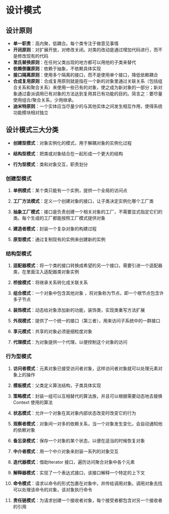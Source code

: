 # 设计模式

## 设计原则  

- **单一职责**：高内聚，低耦合。每个类专注于做意见事情
- **开闭原则**：对扩展开放，对修改关闭。对类的改动是通过增加代码进行，而不是修改现有的代码
- **里氏替换原则**：在任何父类出现的地方都可以用他的子类来替代
- **依赖倒置原则**：依赖于抽象，不依赖具体实现
- **接口隔离原则**：使用多个隔离的接口，而不是使用单个接口，降低依赖耦合
- **合成复用原则**：合成复用原则就是指在一个新的对象里通过关联关系（包括组合关系和聚合关系）来使用一些已有的对象，使之成为新对象的一部分；新对象通过委派调用已有对象的方法达到复用其已有功能的目的。简言之：要尽量使用组合/聚合关系，少用继承。
- **迪米特原则**：一个实体应当尽量少的与其他实体之间发生相互作用，使得系统功能模块相对独立  

## 设计模式三大分类

- **创建型模式**：对象实例化的模式，用于解耦对象的实例化过程

- **结构型模式**：把类或对象结合在一起形成一个更大的结构

- **行为型模式**：类和对象交互，职责划分

### 创建型模式

1. **单例模式**：某个类只能有一个实例，提供一个全局的访问点

2. **工厂方法模式**：定义一个创建对象的接口，让子类决定实例化哪个工厂类

3. **抽象工厂模式**：接口是负责创建一个相关对象的工厂，不需要显式指定它们的类。每个生成的工厂都能按照工厂模式提供对象 

4. **建造者模式**：封装一个复杂对象的构建过程

5. **原型模式**：通过复制现有的实例来创建新的实例


### 结构型模式

1. **适配器模式**：将一个类的接口转换成希望的另一个接口，需要引进一个适配器类，在里面注入适配器类对象实例

2. **桥接模式**：将继承关系转化成关联关系
3. **组合模式**：一个对象中包含其他对象 ，将对象称为节点，即一个根节点包含许多子节点 
4. **装饰模式**：动态给对象添加新的功能，装饰类，实现类重写方法扩展

5. **外观模式**：提供了一个统一的接口（第三者），用来访问子系统中的一群接口 
6. **享元模式**：共享的对象必须是细粒度对象 
7. **代理模式**：为对象提供一个代理，以便控制这个对象的访问


### 行为型模式

1. **访问者模式**：元素对象已接受访问者对象，这样访问者对象就可以处理元素对象上的操作 
2. **模板模式**：父类定义算法结构，子类具体实现

3. **策略模式**：封装一组可以互相替代的算法族，并且可以根据需要动态地去替换 Context 使用的算法 
4. **状态模式**：允许一个对象在其对象内部状态改变时改变它的行为 
5. **观察者模式**：对象间一对多的依赖关系，当一个对象发生变化，会自动通知他的依赖对象

6. **备忘录模式**：保存一个对象的某个状态，以便在适当的时候恢复对象 
7. **中介者模式**：用一个中介对象来封装一系列的对象交互 
8. **迭代器模式**：借助Iterator 接口，遍历访问聚合对象中各个元素
9. **解释器模式**：实现了一个表达式接口，该接口解释一个特定的上下文 
10. **命令模式**：请求以命令的形式包裹在对象中，并传给调用对象。调用对象去找可以处理该命令的对象，该对象执行命令

11. **责任链模式**：为请求创建一个接收者对象，每个接受者都包含对另一个接收者的引用


